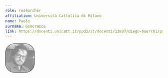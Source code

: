 ```yaml
---
role: researcher
affiliation: Università Cattolica di Milano
name: Paolo
surname: Gomorasca
link: https://docenti.unicatt.it/ppd2/it/docenti/13887/diego-boerchi/profilo
---
```


![{name} {surname}](./profile.jpg)